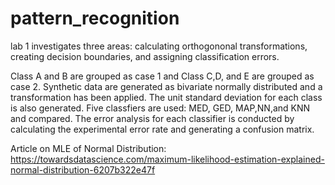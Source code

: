 # pattern_recognition

lab 1 investigates three areas: calculating orthogononal transformations, creating decision boundaries, and assigning classification errors. 

Class A and B are grouped as case 1 and Class C,D, and E are grouped as case 2. Synthetic data are generated as bivariate normally distributed and a transformation has been applied. The unit standard deviation for each class is also generated. Five classfiers are used: MED, GED, MAP,NN,and KNN and compared. The error analysis for each classifier is conducted by calculating the experimental error rate and generating a confusion matrix.

Article on MLE of Normal Distribution:
https://towardsdatascience.com/maximum-likelihood-estimation-explained-normal-distribution-6207b322e47f

